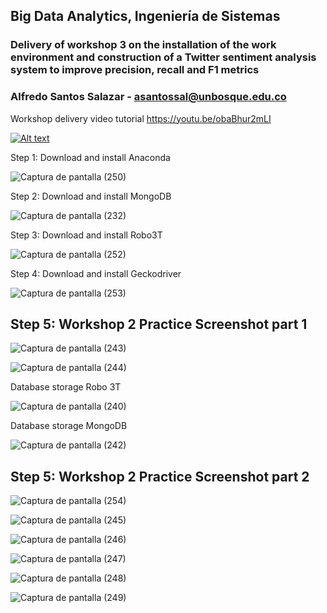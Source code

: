 ## Big Data Analytics, Ingeniería de Sistemas

### Delivery of workshop 3 on the installation of the work environment and construction of a Twitter sentiment analysis system to improve precision, recall and F1 metrics

### Alfredo Santos Salazar - asantossal@unbosque.edu.co

Workshop delivery video tutorial https://youtu.be/obaBhur2mLI

[![Alt text](https://img.youtube.com/vi/obaBhur2mLI/0.jpg)](https://youtu.be/obaBhur2mLI)

Step 1: Download and install Anaconda

![Captura de pantalla (250)](https://user-images.githubusercontent.com/70605764/162358028-9e503012-5596-4af3-a642-3b48dc257985.png)

Step 2: Download and install MongoDB

![Captura de pantalla (232)](https://user-images.githubusercontent.com/70605764/162358208-9a23ba77-7faa-4bdd-b5f8-d773ff681c85.png)

Step 3: Download and install Robo3T

![Captura de pantalla (252)](https://user-images.githubusercontent.com/70605764/162358608-991a8109-89cb-49d7-bebe-c8dfb681024b.png)

Step 4: Download and install Geckodriver

![Captura de pantalla (253)](https://user-images.githubusercontent.com/70605764/162358712-41839d06-c915-490b-b881-8a18dd84943b.png)

## Step 5: Workshop 2 Practice Screenshot part 1

![Captura de pantalla (243)](https://user-images.githubusercontent.com/70605764/162359034-921672d1-514e-41e9-a856-1a30f0f65028.png)

![Captura de pantalla (244)](https://user-images.githubusercontent.com/70605764/162359041-8d3575f1-2afe-477d-841c-704f40fbaa6a.png)

Database storage Robo 3T

![Captura de pantalla (240)](https://user-images.githubusercontent.com/70605764/162372274-761944bf-c96c-4d89-83b3-9c8a9ce78494.png)

Database storage MongoDB

![Captura de pantalla (242)](https://user-images.githubusercontent.com/70605764/162372296-ee7a58cb-01d8-4794-b0b9-2a948dd37533.png)



## Step 5: Workshop 2 Practice Screenshot part 2

![Captura de pantalla (254)](https://user-images.githubusercontent.com/70605764/162372811-386a7a61-952a-4670-9abd-a1498c512de7.png)

![Captura de pantalla (245)](https://user-images.githubusercontent.com/70605764/162359106-f3fa1660-18fc-406e-b7c9-d22bf36fb448.png)

![Captura de pantalla (246)](https://user-images.githubusercontent.com/70605764/162359122-42608a5f-f61e-40e2-880b-647431c3387a.png)

![Captura de pantalla (247)](https://user-images.githubusercontent.com/70605764/162359132-a54bbfd6-e5f0-4b88-90d0-81ff109ee6ea.png)

![Captura de pantalla (248)](https://user-images.githubusercontent.com/70605764/162359141-c6e193d9-f69f-430a-b6b9-0a7e124fd532.png)

![Captura de pantalla (249)](https://user-images.githubusercontent.com/70605764/162359146-24be9eff-7b1c-4032-8d80-6e184ee331d6.png)

